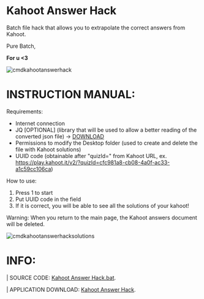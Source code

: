 # Kahoot Answer Hack
Batch file hack that allows you to extrapolate the correct answers from Kahoot.

Pure Batch,

**For u <3**

![cmdkahootanswerhack](https://user-images.githubusercontent.com/44946921/217188017-24514392-8fcc-4e07-bb95-021b13c6ee44.png)

# INSTRUCTION MANUAL:

Requirements:
- Internet connection
- JQ [OPTIONAL] (library that will be used to allow a better reading of the converted json file) -> [DOWNLOAD](https://stedolan.github.io/jq/download/)
- Permissions to modify the Desktop folder (used to create and delete the file with Kahoot solutions)
- UUID code (obtainable after "quizId=" from Kahoot URL, ex.
https://play.kahoot.it/v2/?quizId=cfc981a8-cb08-4a0f-ac33-a1c59cc106ca)

How to use:
1. Press 1 to start
2. Put UUID code in the field
3. If it is correct, you will be able to see all the solutions of your kahoot!

Warning:
When you return to the main page, the Kahoot answers document will be deleted.

![cmdkahootanswerhacksolutions](https://user-images.githubusercontent.com/44946921/217188033-39f3e0ba-0cd1-4255-a842-a930677734ba.png)

# INFO:

| SOURCE CODE: <a href="https://github.com/RossoDev/kahootanswerhack/blob/2b2d4488390600014ed42da952df8769c13dae98/Kahoot%20Answer%20Hack.bat">Kahoot Answer Hack.bat</a>.

| APPLICATION DOWNLOAD: <a href="https://github.com/RossoDev/kahootanswerhack/archive/2b2d4488390600014ed42da952df8769c13dae98.zip">Kahoot Answer Hack</a>.
